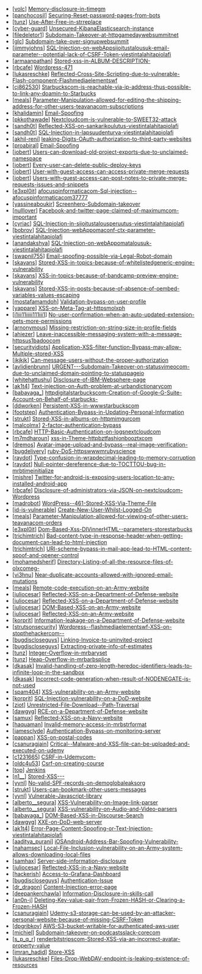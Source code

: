 * [[volc](https://hackerone.com/volc)] [Memory-disclosure-in-timegm](https://hackerone.com/reports/192896)
* [[panchocosil](https://hackerone.com/panchocosil)] [Securing-Reset-password-pages-from-bots](https://hackerone.com/reports/43807)
* [[tunz](https://hackerone.com/tunz)] [Use-After-Free-in-strreplace](https://hackerone.com/reports/193143)
* [[cyber-guard](https://hackerone.com/cyber-guard)] [Unsecured-KibanaElasticsearch-instance](https://hackerone.com/reports/188482)
* [[filedeletor1](https://hackerone.com/filedeletor1)] [Subdomain-Takeover-at-httpgamedaywebsummitnet](https://hackerone.com/reports/193056)
* [[glc](https://hackerone.com/glc)] [Subdomain-take-over-signupwebsummit](https://hackerone.com/reports/172698)
* [[jimmyjohns](https://hackerone.com/jimmyjohns)] [SQL-Injection-on-webAppsijoitustalousuk-email-parameter--potential-lack-of-CSRF-Token-viestintalahitapiolafi](https://hackerone.com/reports/191601)
* [[armaanpathan](https://hackerone.com/armaanpathan)] [Stored-xss-in-ALBUM-DESCRIPTION-](https://hackerone.com/reports/181955)
* [[rbcafe](https://hackerone.com/rbcafe)] [Wordpress-471](https://hackerone.com/reports/201489)
* [[lukasreschke](https://hackerone.com/lukasreschke)] [Reflected-Cross-Site-Scripting-due-to-vulnerable-Flash-component-Flashmediaelementswf](https://hackerone.com/reports/180253)
* [[cj862530](https://hackerone.com/cj862530)] [Starbuckscom-is-reachable-via-ip-address-thus-possible-to-link-any-doamin-to-Starbucks](https://hackerone.com/reports/197585)
* [[meals](https://hackerone.com/meals)] [Parameter-Manipulation-allowed-for-editing-the-shipping-address-for-other-users-teavanacom-subscriptions](https://hackerone.com/reports/141120)
* [[khalidamin](https://hackerone.com/khalidamin)] [Email-Spoofing](https://hackerone.com/reports/200762)
* [[pkkothawade](https://hackerone.com/pkkothawade)] [Nextcloudcom-is-vulnerable-to-SWEET32-attack](https://hackerone.com/reports/199445)
* [[sandh0t](https://hackerone.com/sandh0t)] [Reflected-XSS-on-sankarikoulutus-viestintalahitapiolafi](https://hackerone.com/reports/191095)
* [[sandh0t](https://hackerone.com/sandh0t)] [SQL-Injection-in-lapsuudenturva-viestintalahitapiolafi](https://hackerone.com/reports/191146)
* [[akhil-reni](https://hackerone.com/akhil-reni)] [leaking-Digits-OAuth-authorization-to-third-party-websites](https://hackerone.com/reports/166942)
* [[proabiral](https://hackerone.com/proabiral)] [Email-Spoofing](https://hackerone.com/reports/182467)
* [[jobert](https://hackerone.com/jobert)] [Users-can-download-old-project-exports-due-to-unclaimed-namespace](https://hackerone.com/reports/195058)
* [[jobert](https://hackerone.com/jobert)] [Every-user-can-delete-public-deploy-keys](https://hackerone.com/reports/195088)
* [[jobert](https://hackerone.com/jobert)] [User-with-guest-access-can-access-private-merge-requests](https://hackerone.com/reports/195134)
* [[jobert](https://hackerone.com/jobert)] [Users-with-guest-access-can-post-notes-to-private-merge-requests-issues-and-snippets](https://hackerone.com/reports/195140)
* [[e3xpl0it](https://hackerone.com/e3xpl0it)] [afocuspinformaticacom-Sql-injection--afocuspinformaticacom37777](https://hackerone.com/reports/178632)
* [[yassineaboukir](https://hackerone.com/yassineaboukir)] [Screenhero-Subdomain-takeover](https://hackerone.com/reports/142096)
* [[nulllover](https://hackerone.com/nulllover)] [Facebook-and-twitter-page-claimed-of-maximumcom-important](https://hackerone.com/reports/170894)
* [[cyriac](https://hackerone.com/cyriac)] [SQL-Injection-in-sijoitustalousperuutus-viestintalahitapiolafi](https://hackerone.com/reports/190434)
* [[bobrov](https://hackerone.com/bobrov)] [SQL-Injection-webAppomaconf-ctx-parameter-viestintalahitapiolafi](https://hackerone.com/reports/181803)
* [[anandakshya](https://hackerone.com/anandakshya)] [SQL-Injection-on-webAppomatalousuk-viestintalahitapiolafi](https://hackerone.com/reports/179751)
* [[swapnil755](https://hackerone.com/swapnil755)] [Email-spoofing-possible-via-Legal-Robot-domain](https://hackerone.com/reports/163475)
* [[skavans](https://hackerone.com/skavans)] [Stored-XSS-in-topics-because-of-whitelistedgeneric-engine-vulnerability](https://hackerone.com/reports/197902)
* [[skavans](https://hackerone.com/skavans)] [XSS-in-topics-because-of-bandcamp-preview-engine-vulnerability](https://hackerone.com/reports/197443)
* [[skavans](https://hackerone.com/skavans)] [Stored-XSS-in-posts-because-of-absence-of-oembed-variables-values-escaping](https://hackerone.com/reports/197914)
* [[mostafamamdoh](https://hackerone.com/mostafamamdoh)] [Validation-bypass-on-user-profile](https://hackerone.com/reports/164687)
* [[yappare](https://hackerone.com/yappare)] [XSS-on-Meta-Tag-at-httpsmolxph](https://hackerone.com/reports/157813)
* [[i1iii11iiiii111iii1](https://hackerone.com/i1iii11iiiii111iii1)] [No-user-confirmation-when-an-auto-updated-extension-gets-more-permissions](https://hackerone.com/reports/199243)
* [[arnonymous](https://hackerone.com/arnonymous)] [Missing-restriction-on-string-size-in-profile-fields](https://hackerone.com/reports/180548)
* [[ahiezer](https://hackerone.com/ahiezer)] [Leave-inaccessible-messaging-system-with-a-message-httpsus1badoocom](https://hackerone.com/reports/178742)
* [[securityidiots](https://hackerone.com/securityidiots)] [Application-XSS-filter-function-Bypass-may-allow-Multiple-stored-XSS](https://hackerone.com/reports/44217)
* [[jkjkjk](https://hackerone.com/jkjkjk)] [Can-message-users-without-the-proper-authorization](https://hackerone.com/reports/46113)
* [[avlidienbrunn](https://hackerone.com/avlidienbrunn)] [URGENT---Subdomain-Takeover-on-statusvimeocom-due-to-unclaimed-domain-pointing-to-statuspageio](https://hackerone.com/reports/49663)
* [[whitehattushu](https://hackerone.com/whitehattushu)] [Disclosure-of-IBM-Websphere-page](https://hackerone.com/reports/184452)
* [[ak1t4](https://hackerone.com/ak1t4)] [Text-injection-on-Auth-problem-at-urbandictionarycom](https://hackerone.com/reports/189356)
* [[babayaga_](https://hackerone.com/babayaga_)] [httpdigitalstarbuckscom-Creation-of-Google-G-Suite-Account-on-Behalf-of-starbucks-](https://hackerone.com/reports/191179)
* [[ddworken](https://hackerone.com/ddworken)] [Persistent-XSS-in-wwwstarbuckscom](https://hackerone.com/reports/188972)
* [[footstep](https://hackerone.com/footstep)] [Authentication-Bypass-in-Updating-Personal-Information](https://hackerone.com/reports/146129)
* [[strukt](https://hackerone.com/strukt)] [Stored-XSS-in-albums-on-httpmimgurcom](https://hackerone.com/reports/169751)
* [[malcolmx](https://hackerone.com/malcolmx)] [2-factor-authentication-bypass](https://hackerone.com/reports/145629)
* [[rbcafe](https://hackerone.com/rbcafe)] [HTTP-Basic-Authentication-on-logsnextcloudcom](https://hackerone.com/reports/198673)
* [[m7mdharoun](https://hackerone.com/m7mdharoun)] [xss-in-Theme-httpbztfashionbooztxcom](https://hackerone.com/reports/166694)
* [[dremos](https://hackerone.com/dremos)] [Avatar-image-upload-and-bypass--real-image-verification-](https://hackerone.com/reports/145604)
* [[bugdelivery](https://hackerone.com/bugdelivery)] [ruby-DoS-httpswwwmrubyscience](https://hackerone.com/reports/180695)
* [[raydot](https://hackerone.com/raydot)] [Type-confusion-in-wrapdecimal-leading-to-memory-corruption](https://hackerone.com/reports/185051)
* [[raydot](https://hackerone.com/raydot)] [Null-pointer-dereference-due-to-TOCTTOU-bug-in-mrbtimeinitialize](https://hackerone.com/reports/182274)
* [[mishre](https://hackerone.com/mishre)] [Twitter-for-android-is-exposing-users-location-to-any-installed-android-app](https://hackerone.com/reports/185862)
* [[rbcafe](https://hackerone.com/rbcafe)] [Disclosure-of-administrators-via-JSON-on-nextcloudcom-Wordpress](https://hackerone.com/reports/198012)
* [[madrobot](https://hackerone.com/madrobot)] [WordPress--461-Stored-XSS-Via-Theme-File](https://hackerone.com/reports/197878)
* [[id-is-vulnerable](https://hackerone.com/id-is-vulnerable)] [Create-New-User-Whilst-Logged-On](https://hackerone.com/reports/193478)
* [[meals](https://hackerone.com/meals)] [Parameter-Manipulation-allowed-for-viewing-of-other-users-teavanacom-orders](https://hackerone.com/reports/141090)
* [[e3xpl0it](https://hackerone.com/e3xpl0it)] [Dom-Based-Xss-DIVinnerHTML--parameters-storestarbucks](https://hackerone.com/reports/188185)
* [[trichimtrich](https://hackerone.com/trichimtrich)] [Bad-content-type-in-response-header-when-getting-document-can-lead-to-html-injection](https://hackerone.com/reports/173721)
* [[trichimtrich](https://hackerone.com/trichimtrich)] [URI-scheme-bypass-in-mail-app-lead-to-HTML-content-spoof-and-opener-control](https://hackerone.com/reports/175085)
* [[mohamedsherif](https://hackerone.com/mohamedsherif)] [Directory-Listing-of-all-the-resource-files-of-olxcomeg-](https://hackerone.com/reports/175760)
* [[vi3hnu](https://hackerone.com/vi3hnu)] [Near-duplicate-accounts-allowed-with-ignored-email-mutations](https://hackerone.com/reports/171337)
* [[meals](https://hackerone.com/meals)] [Remote-code-execution-on-an-Army-website](https://hackerone.com/reports/188284)
* [[juliocesar](https://hackerone.com/juliocesar)] [Reflected-XSS-on-a-Department-of-Defense-website](https://hackerone.com/reports/184286)
* [[juliocesar](https://hackerone.com/juliocesar)] [Reflected-XSS-on-a-Department-of-Defense-website](https://hackerone.com/reports/183855)
* [[juliocesar](https://hackerone.com/juliocesar)] [DOM-Based-XSS-on-an-Army-website](https://hackerone.com/reports/191407)
* [[juliocesar](https://hackerone.com/juliocesar)] [Reflected-XSS-on-an-Army-website](https://hackerone.com/reports/184199)
* [[korprit](https://hackerone.com/korprit)] [Information-leakage-on-a-Department-of-Defense-website](https://hackerone.com/reports/186189)
* [[strutsonsecurity](https://hackerone.com/strutsonsecurity)] [Wordpress--flashmediaelementswf-XSS-on-stopthehackercom--](https://hackerone.com/reports/137964)
* [[bugdiscloseguys](https://hackerone.com/bugdiscloseguys)] [Linking-Invoice-to-uninvited-project](https://hackerone.com/reports/174871)
* [[bugdiscloseguys](https://hackerone.com/bugdiscloseguys)] [Extracting-private-info-of-estimates](https://hackerone.com/reports/160981)
* [[tunz](https://hackerone.com/tunz)] [Integer-Overflow-in-mrbaryset](https://hackerone.com/reports/192235)
* [[tunz](https://hackerone.com/tunz)] [Heap-Overflow-in-mrbarbsplice](https://hackerone.com/reports/192362)
* [[dkasak](https://hackerone.com/dkasak)] [Invalid-handling-of-zero-length-heredoc-identifiers-leads-to-infinite-loop-in-the-sandbox](https://hackerone.com/reports/187305)
* [[dkasak](https://hackerone.com/dkasak)] [Incorrect-code-generation-when-result-of-NODENEGATE-is-not-used](https://hackerone.com/reports/191689)
* [[spam404](https://hackerone.com/spam404)] [XSS-vulnerability-on-an-Army-website](https://hackerone.com/reports/187881)
* [[korprit](https://hackerone.com/korprit)] [SQL-Injection-vulnerability-on-a-DoD-website](https://hackerone.com/reports/186156)
* [[ziot](https://hackerone.com/ziot)] [Unrestricted-File-Download--Path-Traversal](https://hackerone.com/reports/183925)
* [[dawgyg](https://hackerone.com/dawgyg)] [RCE-on-a-Department-of-Defense-website](https://hackerone.com/reports/184279)
* [[samux](https://hackerone.com/samux)] [Reflected-XSS-on-a-Navy-website](https://hackerone.com/reports/183878)
* [[haquaman](https://hackerone.com/haquaman)] [Invalid-memory-access-in-mrbstrformat](https://hackerone.com/reports/191328)
* [[jamesclyde](https://hackerone.com/jamesclyde)] [Authentication-Bypass-on-monitoring-server](https://hackerone.com/reports/194832)
* [[pappan](https://hackerone.com/pappan)] [XSS-on-postal-codes](https://hackerone.com/reports/192140)
* [[csanuragjain](https://hackerone.com/csanuragjain)] [Critical--Malware-and-XSS-file-can-be-uploaded-and-executed-on-udemy](https://hackerone.com/reports/172694)
* [[c1231665](https://hackerone.com/c1231665)] [CSRF-in-Udemycom-](https://hackerone.com/reports/109839)
* [[oldc4u53](https://hackerone.com/oldc4u53)] [Csrf-on-creating-course](https://hackerone.com/reports/137008)
* [[top](https://hackerone.com/top)] [Jenkins](https://hackerone.com/reports/181849)
* [[n1__](https://hackerone.com/n1__)] [Stored-XSS---](https://hackerone.com/reports/181823)
* [[yynl](https://hackerone.com/yynl)] [No-valid-SPF-records-on-demoglobaleaksorg](https://hackerone.com/reports/195216)
* [[strukt](https://hackerone.com/strukt)] [Users-can-bookmark-other-users-messages](https://hackerone.com/reports/192611)
* [[yynl](https://hackerone.com/yynl)] [Vulnerable-Javascript-library](https://hackerone.com/reports/196833)
* [[alberto__segura](https://hackerone.com/alberto__segura)] [XSS-Vulnerability-on-Image-link-parser](https://hackerone.com/reports/191909)
* [[alberto__segura](https://hackerone.com/alberto__segura)] [XSS-vulnerability-on-Audio-and-Video-parsers](https://hackerone.com/reports/192223)
* [[babayaga_](https://hackerone.com/babayaga_)] [DOM-Based-XSS-in-Discourse-Search](https://hackerone.com/reports/191890)
* [[dawgyg](https://hackerone.com/dawgyg)] [XXE-on-DoD-web-server](https://hackerone.com/reports/188743)
* [[ak1t4](https://hackerone.com/ak1t4)] [Error-Page-Content-Spoofing-or-Text-Injection-viestintalahitapiolafi](https://hackerone.com/reports/181594)
* [[aaditya_purani](https://hackerone.com/aaditya_purani)] [iOSAndroid-Address-Bar-Spoofing-Vulnerability-](https://hackerone.com/reports/175958)
* [[nahamsec](https://hackerone.com/nahamsec)] [Local-File-Inclusion-vulnerability-on-an-Army-system-allows-downloading-local-files](https://hackerone.com/reports/183978)
* [[samhax](https://hackerone.com/samhax)] [Server-side-information-disclosure](https://hackerone.com/reports/192577)
* [[juliocesar](https://hackerone.com/juliocesar)] [Reflected-XSS-in-a-Navy-website](https://hackerone.com/reports/188691)
* [[hackerish](https://hackerone.com/hackerish)] [Access-to-Grafana-Dashboard](https://hackerone.com/reports/186586)
* [[bugdiscloseguys](https://hackerone.com/bugdiscloseguys)] [Authentication-Issue](https://hackerone.com/reports/176979)
* [[dr_dragon](https://hackerone.com/dr_dragon)] [Content-Injection-error-page](https://hackerone.com/reports/148952)
* [[deepankerchawla](https://hackerone.com/deepankerchawla)] [Information-Disclosure-in-skills-call](https://hackerone.com/reports/188719)
* [[an0n-j](https://hackerone.com/an0n-j)] [Deleting-Key-value-pair-from-Frozen-HASH-or-Clearing-a-Frozen-HASH](https://hackerone.com/reports/194866)
* [[csanuragjain](https://hackerone.com/csanuragjain)] [Udemy-s3-storage-can-be-used-by-an-attacker-personal-website-because-of-missing-CSRF-Token](https://hackerone.com/reports/172707)
* [[dpgribkov](https://hackerone.com/dpgribkov)] [AWS-S3-bucket-writable-for-authenticated-aws-user](https://hackerone.com/reports/131468)
* [[michiel](https://hackerone.com/michiel)] [Subdomain-takeover-on-podcastsslack-corecom](https://hackerone.com/reports/195350)
* [[s_p_q_r](https://hackerone.com/s_p_q_r)] [renderbitstripscom-Stored-XSS-via-an-incorrect-avatar-property-value](https://hackerone.com/reports/159878)
* [[imran_hadid](https://hackerone.com/imran_hadid)] [Store-XSS](https://hackerone.com/reports/187410)
* [[lukasreschke](https://hackerone.com/lukasreschke)] [Files-Drop-WebDAV-endpoint-is-leaking-existence-of-resources](https://hackerone.com/reports/187460)
